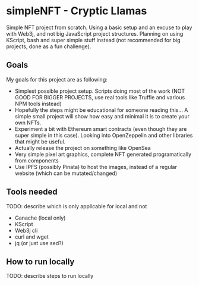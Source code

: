 # simpleNFT - Cryptic Llamas
Simple NFT project from scratch. Using a basic setup and an excuse to play with Web3j, and not big JavaScript project structures. Planning on using KScript, bash and super simple stuff instead (not recommended for big projects, done as a fun challenge).

## Goals
My goals for this project are as following:
- Simplest possible project setup. Scripts doing most of the work (NOT GOOD FOR BIGGER PROJECTS, use real tools like Truffle and various NPM tools instead)
- Hopefully the steps might be educational for someone reading this... A simple small project will show how easy and minimal it is to create your own NFTs.
- Experiment a bit with Ethereum smart contracts (even though they are super simple in this case). Looking into OpenZeppelin and other libraries that might be useful.
- Actually release the project on something like OpenSea
- Very simple pixel art graphics, complete NFT generated programatically from components
- Use IPFS (possibly Pinata) to host the images, instead of a regular website (which can be mutated/changed)


## Tools needed
TODO: describe which is only applicable for local and not
- Ganache (local only)
- KScript
- Web3j cli
- curl and wget
- jq (or just use sed?)


## How to run locally
TODO: describe steps to run locally
